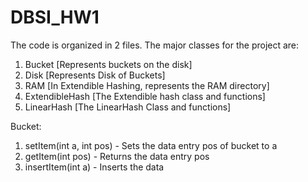 # DBSI_HW1

The code is organized in 2 files. The major classes for the project are:
1. Bucket [Represents buckets on the disk]  
2. Disk [Represents Disk of Buckets]  
3. RAM [In Extendible Hashing, represents the RAM directory]  
4. ExtendibleHash [The Extendible hash class and functions]  
5. LinearHash [The LinearHash Class and functions]  

Bucket:
1. setItem(int a, int pos) - Sets the data entry pos of bucket to a
2. getItem(int pos) - Returns the data entry pos
3. insertItem(int a) - Inserts the data 
